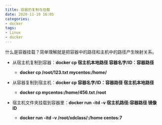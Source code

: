 ```yaml
---
title: 容器的复制与挂载
date: 2020-11-10 16:05
categories:
- docker
tags:
- Linux
- docker
---
```


什么是容器挂载？简单理解就是把容器中的路径和主机中的路径产生映射关系。
<!-- more -->

- 从宿主机复制到容器：**docker cp 宿主机本地路径 容器名字/ID：容器路径**
    - **docker cp /root/123.txt mycentos:/home/**
- 从容器复制到宿主机：**docker cp 容器名字/ID：容器路径 宿主机本地路径**
    - **docker cp mycentos:/home/456.txt /root**

- 宿主机文件夹挂载到容器里：**docker run -itd -v 宿主机路径:容器路径 镜像ID**
    - **docker run -itd -v /root/xdclass/:/home centos:7**
